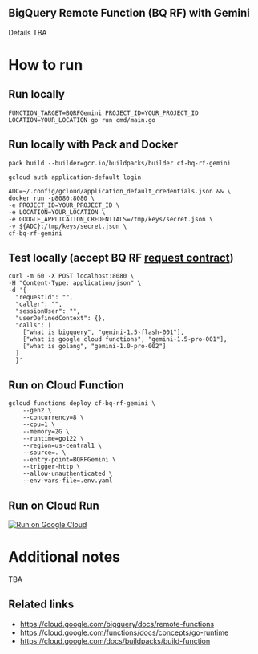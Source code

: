 BigQuery Remote Function (BQ RF) with Gemini
-----------------------------
Details TBA

# How to run
## Run locally
```
FUNCTION_TARGET=BQRFGemini PROJECT_ID=YOUR_PROJECT_ID LOCATION=YOUR_LOCATION go run cmd/main.go
```

## Run locally with Pack and Docker
```
pack build --builder=gcr.io/buildpacks/builder cf-bq-rf-gemini

gcloud auth application-default login

ADC=~/.config/gcloud/application_default_credentials.json && \
docker run -p8080:8080 \
-e PROJECT_ID=YOUR_PROJECT_ID \
-e LOCATION=YOUR_LOCATION \
-e GOOGLE_APPLICATION_CREDENTIALS=/tmp/keys/secret.json \
-v ${ADC}:/tmp/keys/secret.json \
cf-bq-rf-gemini
```

## Test locally (accept BQ RF [request contract](https://cloud.google.com/bigquery/docs/remote-functions#input_format))
```
curl -m 60 -X POST localhost:8080 \
-H "Content-Type: application/json" \
-d '{
  "requestId": "",
  "caller": "",
  "sessionUser": "",
  "userDefinedContext": {},
  "calls": [
    ["what is bigquery", "gemini-1.5-flash-001"],
    ["what is google cloud functions", "gemini-1.5-pro-001"],
    ["what is golang", "gemini-1.0-pro-002"]
  ]
  }'
```

## Run on Cloud Function
```
gcloud functions deploy cf-bq-rf-gemini \
    --gen2 \
    --concurrency=8 \
    --cpu=1 \
    --memory=2G \
    --runtime=go122 \
    --region=us-central1 \
    --source=. \
    --entry-point=BQRFGemini \
    --trigger-http \
    --allow-unauthenticated \
    --env-vars-file=.env.yaml
```

## Run on Cloud Run
[![Run on Google Cloud](https://deploy.cloud.run/button.svg)](https://deploy.cloud.run)

# Additional notes
TBA

## Related links
* https://cloud.google.com/bigquery/docs/remote-functions
* https://cloud.google.com/functions/docs/concepts/go-runtime
* https://cloud.google.com/docs/buildpacks/build-function
